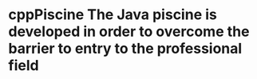 # cppPiscine The Java piscine is developed in order to overcome the barrier to entry to the professional field
